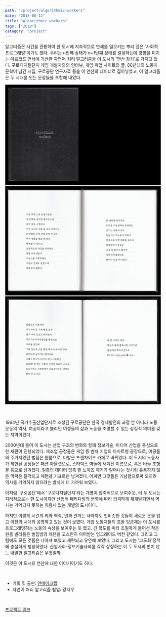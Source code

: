 ```yaml
---
path: "/project/algorithmic-workers"
date: "2018-08-12"
title: "Algorithmic workers"
tags: ["2018"]
category: "project"
---
```


알고리즘은 시간을 관통하여 한 도시에 지속적으로 연쇄를 일으키는 뿌리 깊은 '사회적 프로그래밍'이기도 했다. 우리는 n번째 상태가 n+1번째 상태를 결정하는데 영향을 미치는 마르코프 연쇄에 기반한 자연어 처리 알고리즘을 이 도시의 '연산 장치'로 가지고 왔다. 구로디지털단지 게임 개발자와의 인터뷰, 게임 취업 사이트의 글, 80년대의 노동자 문학이 남긴 시집, 구로공단 연구자료 등을 이 연산의 데이터로 집어넣었고, 이 알고리즘은 두 시대를 잇는 문장들을 조합해 내었다.

![cover](./img/cover.png)
![page1](./img/page1-1.png)
![page2](./img/page2-1.png)

<br />

1964년 국가수출산업단지로 조성된 구로공단은 한국 경제발전의 과정 뿐 아니라 노동운동의 역사, 여공이라고 불리던 여성들의 삶과 노동을 조명할 수 있는 상징적 의미를 갖는 지역이었다.  

2000년대 들어 이 도시는 산업 구조의 변화와 함께 정보기술, 미디어 산업을 중심으로 한 재편이 진행되었다. 제조업 공장들은 게임 등 벤처 기업의 아파트형 공장으로, 여공들의 주거지였던 벌집은 원룸으로, 다방은 프렌차이즈 카페로 바뀌었다. 이 도시의 노동사가 체현된 공장들은 패션 아울렛으로, 스타벅스 벽돌에 새겨진 이름으로, 혹은 바늘 조형물 등으로 남겨졌다. 일종의 데이터 압축 밑 노이즈 제거가 일어나는 것처럼 유용하지 않은 맥락은 탈각되고 패턴과 기표로만 남겨졌다. 어쩌면 그것들은 기념함으로써 오히려 역사를 기억하지 않으려는 방식에 더 가까워 보였다.  

이처럼 '구로공단'에서 '구로디지털단지'라는 개명이 압축적으로 보여주듯, 이 두 도시는 지리적으로는 한 도시이지만 산업적 패러다임의 변화에 따라 급격하게 재개발되면서 역사는 기억되지 못하는 이음새 없는 개별의 도시이다.  

하지만 이렇게 시간의 켜와 맥락, 인과 관계는 사라져도 엇비슷한 것들이 새로운 옷을 입고 이전의 시대와 공명하고 있는 것이 보였다. 게임 노동자들의 포괄 임금제는 이 도시를 프로그래밍하는 노동의 속성을 보여주는 듯 했고, 긴 복도를 따라 조밀하게 들어선 작은 원룸 빌라들은 벌집방의 패턴을 고스란히 이어받는 업그레이드 버전 같았다. 그리고 그럼에도 모든 것들은 나아져 보였고 세련되고 유연해 보였다. 그리고 도시는 '고도화'정책에 충실하게 팽창하였다. 산업사회-정보기술사회를 각각 상징하는 이 두 도시의 변치 않는 내밀한 알고리즘은 무엇일까.  

이것은 이 도시의 연산에 대한 이야기이기도 하다.  

<br />

- 기획 및 출판: [언메이크랩](http://www.unmakelab.org)
- 자연어 처리 알고리즘 협업: 강지우

<br />

[프로젝트 링크](http://www.unmakelab.org/blog/2018/08/12/algorithmic-workers-%EB%B2%A0%ED%8B%80%EB%B0%B0%ED%8B%80-%EC%A0%84%EC%8B%9C/)
